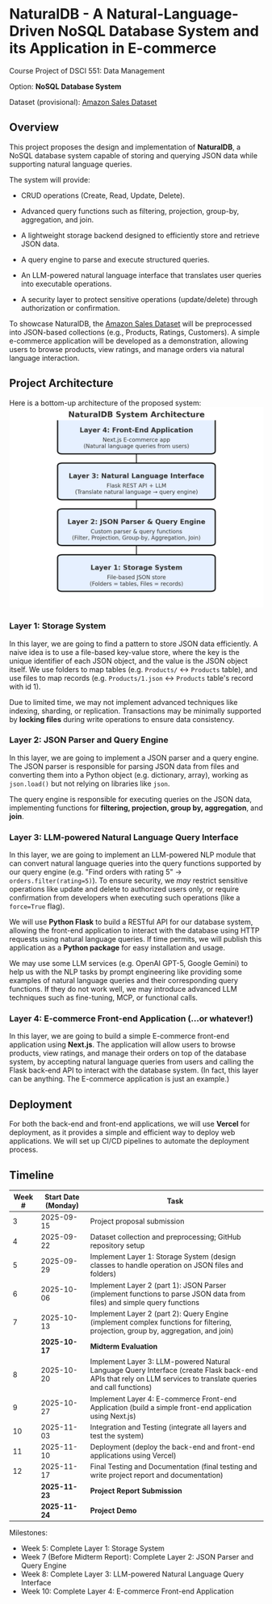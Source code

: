 # NaturalDB - A Natural-Language-Driven NoSQL Database System and its Application in E-commerce
Course Project of DSCI 551: Data Management

Option: **NoSQL Database System**

Dataset (provisional): [Amazon Sales Dataset](https://www.kaggle.com/datasets/karkavelrajaj/amazon-sales-dataset)

## Overview
This project proposes the design and implementation of **NaturalDB**, a NoSQL database system capable of storing and querying JSON data while supporting natural language queries.

The system will provide:

- CRUD operations (Create, Read, Update, Delete).

- Advanced query functions such as filtering, projection, group-by, aggregation, and join.

- A lightweight storage backend designed to efficiently store and retrieve JSON data.

- A query engine to parse and execute structured queries.

- An LLM-powered natural language interface that translates user queries into executable operations.

- A security layer to protect sensitive operations (update/delete) through authorization or confirmation.

To showcase NaturalDB, the [Amazon Sales Dataset](https://www.kaggle.com/datasets/karkavelrajaj/amazon-sales-dataset) will be preprocessed into JSON-based collections (e.g., Products, Ratings, Customers). A simple e-commerce application will be developed as a demonstration, allowing users to browse products, view ratings, and manage orders via natural language interaction.

## Project Architecture
Here is a bottom-up architecture of the proposed system:
![architecture](architecture.png)
### Layer 1: Storage System
In this layer, we are going to find a pattern to store JSON data efficiently. A naive idea is to use a file-based key-value store, where the key is the unique identifier of each JSON object, and the value is the JSON object itself. We use folders to map tables (e.g. `Products/` <-> `Products` table), and use files to map records (e.g. `Products/1.json` <-> `Products` table's record with id 1).

Due to limited time, we may not implement advanced techniques like indexing, sharding, or replication. Transactions may be minimally supported by **locking files** during write operations to ensure data consistency.

### Layer 2: JSON Parser and Query Engine
In this layer, we are going to implement a JSON parser and a query engine. The JSON parser is responsible for parsing JSON data from files and converting them into a Python object (e.g. dictionary, array), working as `json.load()` but not relying on libraries like `json`.

The query engine is responsible for executing queries on the JSON data, implementing functions for **filtering, projection, group by, aggregation**, and **join**.

### Layer 3: LLM-powered Natural Language Query Interface
In this layer, we are going to implement an LLM-powered NLP module that can convert natural language queries into the query functions supported by our query engine (e.g. "Find orders with rating 5" -> `orders.filter(rating=5)`). To ensure security, we *may* restrict sensitive operations like update and delete to authorized users only, or require confirmation from developers when executing such operations (like a `force=True` flag).

We will use **Python Flask** to build a RESTful API for our database system, allowing the front-end application to interact with the database using HTTP requests using natural language queries. If time permits, we will publish this application as a **Python package** for easy installation and usage.

We may use some LLM services (e.g. OpenAI GPT-5, Google Gemini) to help us with the NLP tasks by prompt engineering like providing some examples of natural language queries and their corresponding query functions. If they do not work well, we may introduce advanced LLM techniques such as fine-tuning, MCP, or functional calls.

### Layer 4: E-commerce Front-end Application (...or whatever!)
In this layer, we are going to build a simple E-commerce front-end application using **Next.js**. The application will allow users to browse products, view ratings, and manage their orders on top of the database system, by accepting natural language queries from users and calling the Flask back-end API to interact with the database system. (In fact, this layer can be anything. The E-commerce application is just an example.)

## Deployment
For both the back-end and front-end applications, we will use **Vercel** for deployment, as it provides a simple and efficient way to deploy web applications. We will set up CI/CD pipelines to automate the deployment process.

## Timeline
| Week # | Start Date (Monday) | Task                                      |
|------|----------------------|-------------------------------------------|
| 3    | 2025-09-15           | Project proposal submission               |
| 4    | 2025-09-22           | Dataset collection and preprocessing; GitHub repository setup       |
| 5    | 2025-09-29           | Implement Layer 1: Storage System (design classes to handle operation on JSON files and folders)       |
| 6    | 2025-10-06           | Implement Layer 2 (part 1): JSON Parser (implement functions to parse JSON data from files) and simple query functions       |
| 7    | 2025-10-13           | Implement Layer 2 (part 2): Query Engine (implement complex functions for filtering, projection, group by, aggregation, and join)       |
|| **2025-10-17** | **Midterm Evaluation** |
| 8    | 2025-10-20           | Implement Layer 3: LLM-powered Natural Language Query Interface (create Flask back-end APIs that rely on LLM services to translate queries and call functions)       |
| 9    | 2025-10-27           | Implement Layer 4: E-commerce Front-end Application (build a simple front-end application using Next.js)       |
| 10   | 2025-11-03           | Integration and Testing (integrate all layers and test the system)       |
| 11   | 2025-11-10           | Deployment (deploy the back-end and front-end applications using Vercel)       |
| 12   | 2025-11-17           | Final Testing and Documentation (final testing and write project report and documentation)       |
| | **2025-11-23** | **Project Report Submission**       |
| | **2025-11-24** | **Project Demo** |

Milestones:
- Week 5: Complete Layer 1: Storage System
- Week 7 (Before Midterm Report): Complete Layer 2: JSON Parser and Query Engine
- Week 8: Complete Layer 3: LLM-powered Natural Language Query Interface
- Week 10: Complete Layer 4: E-commerce Front-end Application